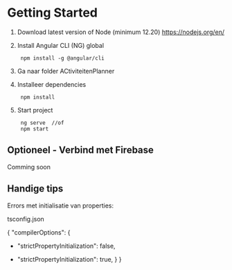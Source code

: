 # Getting Started

1. Download latest version of Node (minimum 12.20) https://nodejs.org/en/

2. Install Angular CLI (NG) global 

        npm install -g @angular/cli

3. Ga naar folder ACtiviteitenPlanner 

4. Installeer dependencies

        npm install

5. Start project

        ng serve  //of
        npm start 
        

## Optioneel - Verbind met Firebase

Comming soon

## Handige tips

Errors met initialisatie van properties:

tsconfig.json

{
  "compilerOptions": {
+   "strictPropertyInitialization": false,
-   "strictPropertyInitialization": true,
  }
}